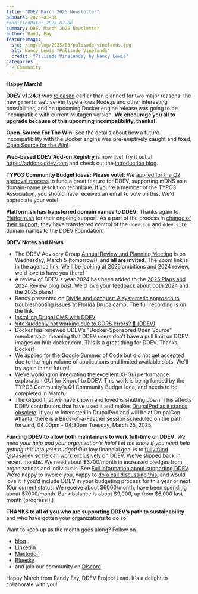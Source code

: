 ```yaml
---
title: "DDEV March 2025 Newsletter"
pubDate: 2025-03-04
#modifiedDate: 2025-02-06
summary: DDEV March 2025 Newsletter
author: Randy Fay
featureImage:
  src: /img/blog/2025/03/palisade-vinelands.jpg
  alt: Nancy Lewis "Palisade Vinelands"
  credit: "Palisade Vinelands, by Nancy Lewis"
categories:
  - Community
---
```


**Happy March!**

**DDEV v1.24.3** was [released](https://github.com/ddev/ddev/releases/tag/v1.24.3) earlier than planned for two major reasons: the new `generic` web server type allows Node.js and other interesting possibilities, and an upcoming Docker engine release was going to be incompatible with current Mutagen version. **We encourage you all to upgrade because of this upcoming incompatibility, thanks!**

**Open-Source For The Win**: See the details about how a future incompatibility with the Docker engine was pre-emptively caught and fixed, [Open Source for the Win!](open-source-for-the-win.md)

**Web-based DDEV Add-on Registry** is now live! Try it out at <https://addons.ddev.com> and check out the [introduction blog](ddev-addon-registry-introduction.md).

**TYPO3 Community Budget Ideas: Please vote!**: We [applied for the Q2 approval process](https://talk.typo3.org/t/implement-mdns-for-ddev-name-resolution/6119/4) to fund a great feature for DDEV, supporting mDNS as a domain-name resolution technique. If you're a member of the TYPO3 Association, you should have received an email to vote on this. We'd appreciate your vote!

**Platform.sh has transferred domain names to DDEV**: Thanks again to [Platform.sh](https://platform.sh) for their ongoing support. As a part of the process in [change of their support](platform-sh-ddev-funding-changes.md), they have transferred control of the `ddev.com` and `ddev.site` domain names to the DDEV Foundation.

**DDEV Notes and News**

- The DDEV Advisory Group [Annual Review and Planning Meeting](https://github.com/orgs/ddev/discussions/7031) is on Wednesday, March 5 (tomorrow!), and **all are invited**. The Zoom link is in the agenda link. We'll be looking at 2025 ambitions and 2024 review, we'd love to have you there!
- A review of DDEV's year 2024 has been added to the [2025 Plans and 2024 Review](https://ddev.com/blog/2025-plans/) blog post. We'd love your feedback about both 2024 and the 2025 plans!
- Randy presented on [Divide and conquer: A systematic approach to troubleshooting issues](https://www.fldrupal.camp/session/divide-and-conquer-systematic-approach-troubleshooting-issues) at Florida Drupalcamp. The full recording is on the link.
- [Installing Drupal CMS with DDEV](https://www.webwash.net/drupal-cms-v1-installation-and-demo/)
- [Vite suddenly not working due to CORS errors? 🧐 (DDEV)](https://dev.to/mandrasch/vite-is-suddenly-not-working-anymore-due-to-cors-error-ddev-3673)
- Docker has renewed DDEV's "Docker-Sponsored Open Source" membership, meaning that DDEV users don't have a pull limit on DDEV images on hub.docker.com. This is a great thing for DDEV. Thanks, Docker!
- We applied for the [Google Summer of Code](https://summerofcode.withgoogle.com/) but did not get accepted due to the high volume of applications and limited available slots. We'll try again in the future!
- We're working on integrating the excellent XHGui performance exploration GUI for Xhprof to DDEV. This work is being funded by the TYPO3 Community's Q1 Community Budget Idea, and needs to be completed in March.
- The Gitpod that we have known and loved is shutting down. This affects DDEV contributors that have used it and makes [DrupalPod as it stands obsolete](https://www.drupal.org/project/drupalpod/issues/3500792). If you're interested in DrupalPod and will be at DrupalCon Atlanta, there is a Birds-of-a-Feather session scheduled on the path forward, 04:00pm - 04:30pm Tuesday, March 25, 2025.

**Funding DDEV to allow both maintainers to work full-time on DDEV**: _We need your help and your organization's help! Let me know if you need help getting this into your budget!_ Our key financial goal is to [fully fund @stasadev so he can work exclusively on DDEV](lets-fund-stas-maintainer.md). We've slipped back in recent months. We need about $3700/month in increased pledges from organizations and individuals. See [Full information about supporting DDEV](https://github.com/sponsors/ddev). We’re happy to invoice you, happy to [do a call discussing this](https://cal.com/randyfay/30min), and would love it if you’d include DDEV in your budgeting process for this year or next. (Our current status: We receive about $6000/month, have been spending about $7000/month. Bank balance is about $9,000, up from $6,000 last month (progress!).)

**THANKS to all of you who are supporting DDEV’s path to sustainability** and who have gotten your organizations to do so.

Want to keep up as the month goes along? Follow on

- [blog](https://ddev.com/blog/)
- [LinkedIn](https://www.linkedin.com/company/ddev-foundation)
- [Mastodon](https://fosstodon.org/@ddev)
- [Bluesky](https://bsky.app/profile/ddev.bsky.social)
- and join our community on [Discord](/s/discord)

Happy March from Randy Fay, DDEV Project Lead. It's a delight to collaborate with you!
